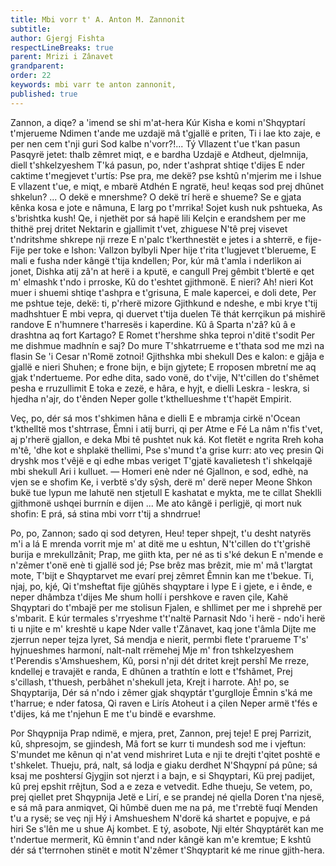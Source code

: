 ```yaml
---
title: Mbi vorr t' A. Anton M. Zannonit
subtitle:
author: Gjergj Fishta
respectLineBreaks: true
parent: Mrizi i Zânavet
grandparent:
order: 22
keywords: mbi varr te anton zannonit,
published: true
---
```


Zannon, a diqe? a 'imend se shi m'at-hera
Kúr Kisha e komi n'Shqyptarí t'mjerueme
Ndimen t'ande me uzdajë mâ t'gjallë e priten,
Ti i lae kto zaje, e per nen cem t'nji guri
Sod kalbe n'vorr?!... Tý Vllazent t'ue t'kan pasun
Pasqyrë jetet: thalb zêmret miqt, e e bardha
Uzdajë e Atdheut, djelmnija, diell t'shkelzyeshem
T'ká pasun, po, nder t'ashprat shtiqe t'dijes
E nder caktime t'megjevet t'urtís:
Pse pra, me dekë? pse kshtû n'mjerim me i lshue
E vllazent t'ue, e miqt, e mbarë Atdhén
E ngratë, heu! keqas sod prej dhûnet shkelun? ...
O dekë e mnershme? O dekë trí herë e shueme?
Se e gjata kênka kosa e jote e nâmuna,
E larg po t'mrrika! Sojet kush nuk pshtueka,
As s'brishtka kush! Qe, i njethët por sá hapë lili
Kelçin e erandshem per me thithë prej dritet
Nektarin e gjallimit t'vet, zhiguese
N'tê prej visevet t'ndritshme shkrepe nji rreze
E n'palc t'kerthnestët e jetes i a shterrë, e fije-
Fije per toke e lshon: Vallzon bylbyli
Nper hije t'rita t'lugjevet t'blerueme,
E mali e fusha nder kângë t'tija kndellen;
Por, kúr mâ t'amla i nderlikon ai jonet,
Dishka atij zâ'n at herë i a kputë, e cangull
Prej gêmbit t'blertë e qet m' elmashk t'ndo i prroske,
Kû do t'eshtet gjithmonë. E nieri? Ah! nieri
Kot muer i shuemi shtiqe t'ashpra e t'grisuna,
E male kapercei, e doli dete,
Per me pshtue teje, dekë: ti, p'rherë mizore
Gjithkund e ndeshe, e mbi krye t'tij madhshtuer
E mbi vepra, qi duervet t'tija duelen
Të thát kerrçikun pá mishirë randove
E n'humnere t'harresës i kaperdine.
Kû â Sparta n'zâ? kû â e drashtna aq fort Kartago?
E Romet t'hershme shka teproi n'ditë t'sodit
Per me dishmue madhnín e saj? Do mure
T'shkatrrueme e t'thata sod me mzì na flasin
Se 'i Cesar n'Romë zotnoi! Gjithshka mbi shekull
Des e kalon: e gjâja e gjallë e nieri
Shuhen; e frone bijn, e bijn gjytete;
E rroposen mbretní me aq gjak t'ndertueme.
Por edhe dita, sado vonë, do t'vije,
N't'cillen do t'shêmet pesha e rruzullimit
E toka e zezë, e hâra, e hyjt, e dielli
Leskra - leskra, si hjedha n'ajr, do t'ênden
Neper golle t'kthellueshme t't'hapët Empirit.

Veç, po, dér sá mos t'shkimen hâna e dielli
E e mbramja cirkë n'Ocean t'kthelltë mos t'shtrrase,
Êmni i atij burri, qi per Atme e Fé
La nâm n'fis t'vet, aj p'rherë gjallon, e deka
Mbi tê pushtet nuk ká. Kot fletët e ngrita
Rreh koha m'tê, 'dhe kot e shplakë thellimi,
Pse s'mund t'a grise kurr: ato veç presin
Qi dryshk mos t'vêjë e qi edhe mbas veriget
T'gjatë kavalietesh t'i shkelqajë mbi shekull
Ari i kulluet. — Homeri enè nder né
Gjallnon, e sod, edhè, na vjen se e shofim
Ke, i verbtë s'dy sŷsh, derë m' derë neper Meone
Shkon bukë tue lypun me lahutë nen stjetull
E kashatat e mykta, me te cillat
Sheklli gjithmonë ushqei burrnín e dijen ...
Me ato kângë i perligjë, qi mort nuk shofin:
E prá, sá stina mbi vorr t'tij a shndrrue!

Po, po, Zannon; sado qi sod detyren,
Heu! teper shpejt, t'u desht natyrës m'i a lá
E mrenda vorrit mje m' at ditë me u eshtun,
N't'cillen do t't'grishë burija e mrekullzânit;
Prap, me giith kta, per né as ti s'ké dekun
E n'mende e n'zêmer t'onë enè ti gjallë sod jé;
Pse brêz mas brêzit, mie m' mâ t'largtat mote,
T'bijt e Shqyptarvet me evarí prej zêmret
Êmnin kan me t'bekue. Ti, njaj, po, kjé,
Qi t'msheftat fije gjûhës shqyptare i lype
E i gjete, e i ênde, e neper dhâmbza t'dijes
Me shum hollí i pershkove e raven çile,
Kahë Shqyptari do t'mbajë per me stolisun
Fjalen, e shllimet per me i shprehë per s'mbarit.
E kúr termales s'rryeshme t't'naltë Parnasit
Ndo 'i herë - ndo'i herë ti u njite e m' kreshtë u kape
Nder valle t'Zânavet, kaq jone t'âmla
Dijte me zjerrun neper tejza lyret,
Sá mendja e nierit, permbi flete t'prarueme
T's' hyjnueshmes harmoní, nalt-nalt rrëmehej
Mje m' fron tshkelzyeshem t'Perendis s'Amshueshem,
Kû, porsi n'nji dét dritet krejt pershî
Me rreze, kndellej e travajët e randa,
E dhûnen a trathtín e lott e t'fshâmet,
Prej s'cillash, t'thuesh, perbâhet n'shekull jeta,
Krejt i harrote. Ah! po, se Shqyptarija,
Dér sá n'ndo i zêmer gjak shqyptár t'gurglloje
Êmnin s'ká me t'harrue; e nder fatosa,
Qi raven e Lirís Atoheut i a çilen
Neper armë t'fés e t'dijes, ká me t'njehun
E me t'u bindë e evarshme.

Por Shqypnija
Prap ndimë, e mjera, pret, Zannon, prej teje!
E prej Parrizit, kû, shpresojm, se gjindesh,
Mâ fort se kurr ti mundesh sod me i vjeftun:
S'mundet me kênun qi n'at vend mishriret
Luta e nji te drejti t'qitet poshtë e t'shkelet.
Thueju, prá, nalt, sá lodja e giaku derdhet
N'Shqypní pá pûne; sá ksaj me poshtersí
Gjygjin sot njerzt i a bajn, e si Shqyptari,
Kü prej padijet, kû prej epshit rrêjtun,
Sod a e zeza e vetvedit. Edhe thueju,
Se vetem, po, prej qiellet pret Shqypnija
Jetë e Lirí, e se prandej né qiella
Doren t'na njesë, e sá mâ para anmiqvet,
Qi hûmbë duen me na pá, me t'rrebtë fuqí
Menden t'u a rysë; se veç nji Hý i Amshueshem
N'dorë ká shartet e popujve, e pá hiri
Se s'lên me u shue Aj kombet. E tý, asobote,
Nji eltér Shqyptárët kan me t'ndertue mermerit,
Kũ êmnin t'and nder kângë kan m'e kremtue;
E kshtû dér sá t'terrnohen stinët e motit
N'zêmer t'Shqyptarit ké me rinue gjith-hera.
